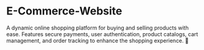 # E-Commerce-Website
A dynamic online shopping platform for buying and selling products with ease. Features secure payments, user authentication, product catalogs, cart management, and order tracking to enhance the shopping experience. 🚀
